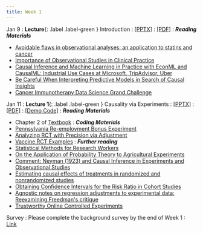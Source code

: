 ```yaml
---
title: Week 1
---
```


Jan 9
: **Lecture**{: .label .label-green } Introduction
  : [[PPTX]](https://github.com/stanford-msande228/winter24/raw/main/MSANDE228_Introduction.pptx)
  : [[PDF]](https://github.com/stanford-msande228/winter24/raw/main/MSANDE228_Introduction.pdf)
: ***Reading Materials***
- [Avoidable flaws in observational analyses: an application to statins and cancer](https://www.nature.com/articles/s41591-019-0597-x)
- [Importance of Observational Studies in Clinical Practice](https://reader.elsevier.com/reader/sd/pii/S0149291807001841?token=0B979B919B9985F0848EEBBC480973DE11B3C4C25792D181F5E150D0D1273372545994BBB41517CFD41E029ABDFFEC25&originRegion=us-east-1&originCreation=20230110025926)
- [Causal Inference and Machine Learning in Practice with EconML and CausalML: Industrial Use Cases at Microsoft, TripAdvisor, Uber](https://causal-machine-learning.github.io/kdd2021-tutorial/)
- [Be Careful When Interpreting Predictive Models in Search of Causal Insights](https://towardsdatascience.com/be-careful-when-interpreting-predictive-models-in-search-of-causal-insights-e68626e664b6)
- [Cancer Immunotherapy Data Science Grand Challenge](https://www.topcoder.com/challenges/0494170d-3136-4139-89e0-6c1b009c66a2)

Jan 11
: **Lecture 1**{: .label .label-green } Causality via Experiments
  : [[PPTX]](https://github.com/stanford-msande228/winter24/raw/main/MSANDE228_Lecture2_Causality_via_Experiments.pptx)
  : [[PDF]](https://github.com/stanford-msande228/winter24/raw/main/MSANDE228_Lecture2_Causality_via_Experiments.pdf)
  : [[Demo Code]](https://github.com/stanford-msande228/winter24/blob/main/Lecture1-Demo.ipynb)
: ***Reading Materials***
- Chapter 2 of [Textbook](https://canvas.stanford.edu/courses/184879/files/)
: ***Coding Materials***
- [Pennsylvania Re-employment Bonus Experiment](https://github.com/CausalAIBook/MetricsMLNotebooks/blob/main/CM1/rct_penn.ipynb)
- [Analyzing RCT with Precision via Adjustment](https://github.com/CausalAIBook/MetricsMLNotebooks/blob/main/CM1/rct_simulation.ipynb)
- [Vaccine RCT Examples](https://github.com/CausalAIBook/MetricsMLNotebooks/blob/main/CM1/rct_vaccines.ipynb)
: ***Further reading***
- [Statistical Methods for Research Workers](https://link.springer.com/chapter/10.1007/978-1-4612-4380-9_6)
- [On the Application of Probability Theory to Agricultural Experiments](https://www.jstor.org/stable/2245382)
- [Comment: Neyman (1923) and Causal Inference in Experiments and Observational Studies](https://www.jstor.org/stable/2245383)
- [Estimating causal effects of treatments in randomized and nonrandomized studies](http://www.fsb.muohio.edu/lij14/420_paper_Rubin74.pdf)
- [Obtaining Confidence Intervals for the Risk Ratio in Cohort Studies](https://www.jstor.org/stable/pdf/2530610.pdf)
- [Agnostic notes on regression adjustments to experimental data: Reexamining Freedman's critique](https://arxiv.org/abs/1208.2301)
- [Trustworthy Online Controlled Experiments](https://experimentguide.com/)

Survey
: Please complete the background survey by the end of Week 1
  : [Link](https://forms.gle/s3SCNWmsYYayhbtN9)
